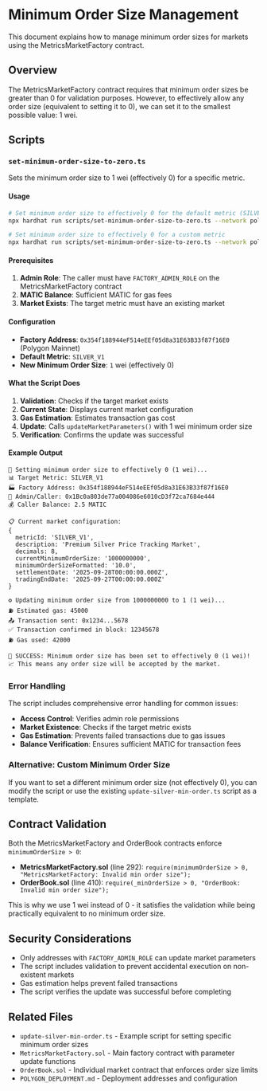 # Minimum Order Size Management

This document explains how to manage minimum order sizes for markets using the MetricsMarketFactory contract.

## Overview

The MetricsMarketFactory contract requires that minimum order sizes be greater than 0 for validation purposes. However, to effectively allow any order size (equivalent to setting it to 0), we can set it to the smallest possible value: 1 wei.

## Scripts

### `set-minimum-order-size-to-zero.ts`

Sets the minimum order size to 1 wei (effectively 0) for a specific metric.

#### Usage

```bash
# Set minimum order size to effectively 0 for the default metric (SILVER_V1)
npx hardhat run scripts/set-minimum-order-size-to-zero.ts --network polygon

# Set minimum order size to effectively 0 for a custom metric
npx hardhat run scripts/set-minimum-order-size-to-zero.ts --network polygon -- "YOUR_METRIC_ID"
```

#### Prerequisites

1. **Admin Role**: The caller must have `FACTORY_ADMIN_ROLE` on the MetricsMarketFactory contract
2. **MATIC Balance**: Sufficient MATIC for gas fees
3. **Market Exists**: The target metric must have an existing market

#### Configuration

- **Factory Address**: `0x354f188944eF514eEEf05d8a31E63B33f87f16E0` (Polygon Mainnet)
- **Default Metric**: `SILVER_V1`
- **New Minimum Order Size**: `1` wei (effectively 0)

#### What the Script Does

1. **Validation**: Checks if the target market exists
2. **Current State**: Displays current market configuration
3. **Gas Estimation**: Estimates transaction gas cost
4. **Update**: Calls `updateMarketParameters()` with 1 wei minimum order size
5. **Verification**: Confirms the update was successful

#### Example Output

```
🔧 Setting minimum order size to effectively 0 (1 wei)...
📊 Target Metric: SILVER_V1
🏭 Factory Address: 0x354f188944eF514eEEf05d8a31E63B33f87f16E0
👤 Admin/Caller: 0x1Bc0a803de77a004086e6010cD3f72ca7684e444
💰 Caller Balance: 2.5 MATIC

📋 Current market configuration:
{
  metricId: 'SILVER_V1',
  description: 'Premium Silver Price Tracking Market',
  decimals: 8,
  currentMinimumOrderSize: '1000000000',
  minimumOrderSizeFormatted: '10.0',
  settlementDate: '2025-09-28T00:00:00.000Z',
  tradingEndDate: '2025-09-27T00:00:00.000Z'
}

⚙️ Updating minimum order size from 1000000000 to 1 (1 wei)...
⛽ Estimated gas: 45000
📤 Transaction sent: 0x1234...5678
✅ Transaction confirmed in block: 12345678
⛽ Gas used: 42000

🎉 SUCCESS: Minimum order size has been set to effectively 0 (1 wei)!
📈 This means any order size will be accepted by the market.
```

### Error Handling

The script includes comprehensive error handling for common issues:

- **Access Control**: Verifies admin role permissions
- **Market Existence**: Checks if the target metric exists
- **Gas Estimation**: Prevents failed transactions due to gas issues
- **Balance Verification**: Ensures sufficient MATIC for transaction fees

### Alternative: Custom Minimum Order Size

If you want to set a different minimum order size (not effectively 0), you can modify the script or use the existing `update-silver-min-order.ts` script as a template.

## Contract Validation

Both the MetricsMarketFactory and OrderBook contracts enforce `minimumOrderSize > 0`:

- **MetricsMarketFactory.sol** (line 292): `require(minimumOrderSize > 0, "MetricsMarketFactory: Invalid min order size");`
- **OrderBook.sol** (line 410): `require(_minOrderSize > 0, "OrderBook: Invalid min order size");`

This is why we use 1 wei instead of 0 - it satisfies the validation while being practically equivalent to no minimum order size.

## Security Considerations

- Only addresses with `FACTORY_ADMIN_ROLE` can update market parameters
- The script includes validation to prevent accidental execution on non-existent markets
- Gas estimation helps prevent failed transactions
- The script verifies the update was successful before completing

## Related Files

- `update-silver-min-order.ts` - Example script for setting specific minimum order sizes
- `MetricsMarketFactory.sol` - Main factory contract with parameter update functions
- `OrderBook.sol` - Individual market contract that enforces order size limits
- `POLYGON_DEPLOYMENT.md` - Deployment addresses and configuration
